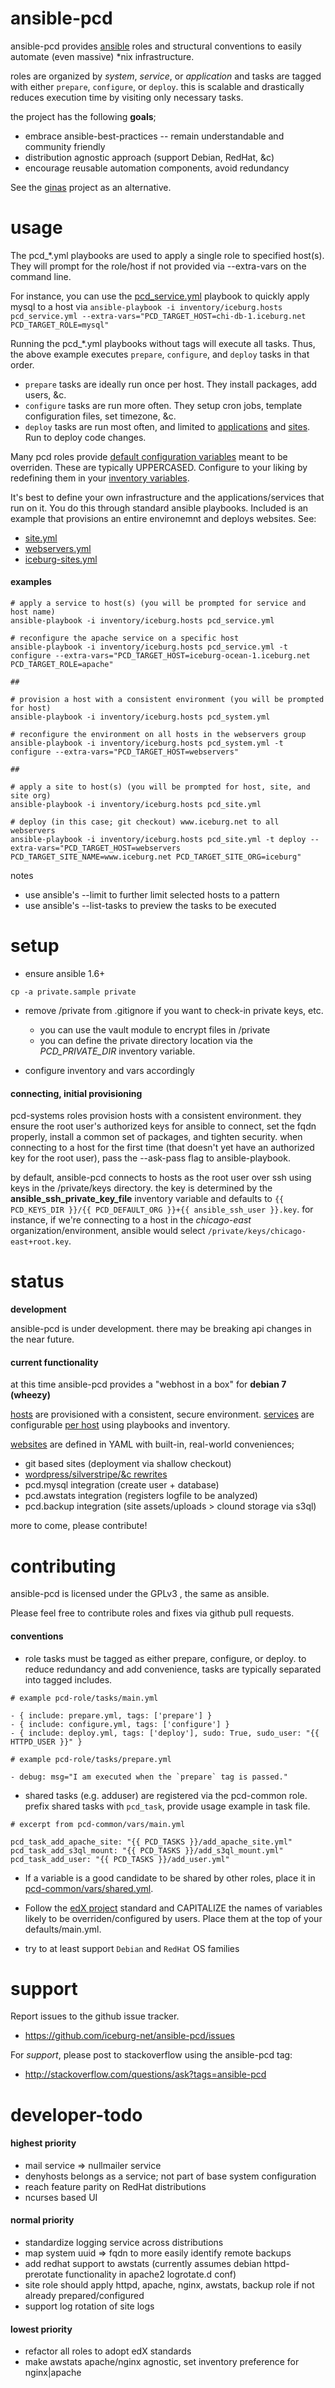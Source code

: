 ansible-pcd
===========

ansible-pcd provides [ansible](https://github.com/ansible/ansible) roles and
structural conventions to easily automate (even massive) *nix infrastructure.

roles are organized by _system_, _service_, or _application_ and tasks are
tagged with either `prepare`, `configure`, or `deploy`. this is scalable and
drastically reduces execution time by visiting only necessary tasks.

the project has the following **goals**;
* embrace ansible-best-practices -- remain understandable and community friendly
* distribution agnostic approach (support Debian, RedHat, &c)
* encourage reusable automation components, avoid redundancy


See the [ginas](https://github.com/ginas/ginas/) project as an alternative.


  
usage
==============

The pcd_*.yml playbooks are used to apply a single role to specified host(s). 
They will prompt for the role/host if not provided via --extra-vars on the command line.


For instance, you can use the [pcd_service.yml](https://github.com/iceburg-net/ansible-pcd/blob/master/pcd_service.yml)
playbook to quickly apply mysql to a host via `ansible-playbook -i inventory/iceburg.hosts pcd_service.yml --extra-vars="PCD_TARGET_HOST=chi-db-1.iceburg.net PCD_TARGET_ROLE=mysql"`


Running the pcd_*.yml playbooks without tags will execute all tasks. 
Thus, the above example executes `prepare`, `configure`, and `deploy` tasks in that order.
* `prepare` tasks are ideally run once per host. They install packages, add users, &c.
* `configure` tasks are run more often. They setup cron jobs, template configuration files, set timezone, &c. 
* `deploy` tasks are run most often, and limited to [applications](https://github.com/iceburg-net/ansible-pcd/tree/master/roles/pcd-apps) and [sites](https://github.com/iceburg-net/ansible-pcd/tree/master/sites). Run to deploy code changes. 


Many pcd roles provide [default configuration variables](https://github.com/iceburg-net/ansible-pcd/blob/master/roles/pcd-apps/awstats/defaults/main.yml) meant to be overriden. These are typically UPPERCASED. Configure to your liking by redefining them in your [inventory variables](https://github.com/iceburg-net/ansible-pcd/tree/master/inventory/group_vars).


It's best to define your own infrastructure and the applications/services that
run on it. You do this through standard ansible playbooks. Included is an 
example that provisions an entire environemnt and deploys websites. See:
  * [site.yml](https://github.com/iceburg-net/ansible-pcd/blob/master/site.yml) 
  * [webservers.yml](https://github.com/iceburg-net/ansible-pcd/blob/master/webservers.yml)
  * [iceburg-sites.yml](https://github.com/iceburg-net/ansible-pcd/blob/master/iceburg-sites.yml)
  

#### examples

```
# apply a service to host(s) (you will be prompted for service and host name)
ansible-playbook -i inventory/iceburg.hosts pcd_service.yml

# reconfigure the apache service on a specific host
ansible-playbook -i inventory/iceburg.hosts pcd_service.yml -t configure --extra-vars="PCD_TARGET_HOST=iceburg-ocean-1.iceburg.net PCD_TARGET_ROLE=apache"

##

# provision a host with a consistent environment (you will be prompted for host)
ansible-playbook -i inventory/iceburg.hosts pcd_system.yml 

# reconfigure the environment on all hosts in the webservers group
ansible-playbook -i inventory/iceburg.hosts pcd_system.yml -t configure --extra-vars="PCD_TARGET_HOST=webservers"

##

# apply a site to host(s) (you will be prompted for host, site, and site org)
ansible-playbook -i inventory/iceburg.hosts pcd_site.yml

# deploy (in this case; git checkout) www.iceburg.net to all webservers
ansible-playbook -i inventory/iceburg.hosts pcd_site.yml -t deploy --extra-vars="PCD_TARGET_HOST=webservers PCD_TARGET_SITE_NAME=www.iceburg.net PCD_TARGET_SITE_ORG=iceburg"

```

notes
  * use ansible's --limit to further limit selected hosts to a pattern
  * use ansible's --list-tasks to preview the tasks to be executed



setup
=====

* ensure ansible 1.6+

```
cp -a private.sample private
```

* remove /private from .gitignore if you want to check-in private keys, etc.
  * you can use the vault module to encrypt files in /private
  * you can define the private directory location via the _PCD_PRIVATE_DIR_ inventory variable.

* configure inventory and vars accordingly


#### connecting, initial provisioning

pcd-systems roles provision hosts with a consistent environment. they ensure the 
root user's authorized keys for ansible to connect, set the fqdn properly, 
install a common set of packages, and tighten security. when connecting to a 
host for the first time (that doesn't yet have an authorized key for the root 
user), pass the --ask-pass flag to ansible-playbook.

by default, ansible-pcd connects to hosts as the root user over ssh using keys
in the /private/keys directory. the key is determined by the 
**ansible_ssh_private_key_file** inventory variable and defaults to
`{{ PCD_KEYS_DIR }}/{{ PCD_DEFAULT_ORG }}+{{ ansible_ssh_user }}.key`. for
instance, if we're connecting to a host in the *chicago-east*
organization/environment, ansible would select
`/private/keys/chicago-east+root.key`. 



status
======

**development**

ansible-pcd is under development. there may be breaking api changes in the near future. 

#### current functionality

at this time ansible-pcd provides a "webhost in a box" for **debian 7 (wheezy)**

[hosts](https://github.com/iceburg-net/ansible-pcd/blob/master/inventory/iceburg.hosts) are provisioned with a consistent, secure environment. [services](https://github.com/iceburg-net/ansible-pcd/tree/master/roles/pcd-services) are
configurable [per host](https://github.com/iceburg-net/ansible-pcd/blob/master/webservers.yml) using playbooks and inventory.


[websites](https://github.com/iceburg-net/ansible-pcd/tree/master/sites) are defined in YAML
with built-in, real-world conveniences;
* git based sites (deployment via shallow checkout)
* [wordpress/silverstripe/&c rewrites](https://github.com/iceburg-net/ansible-pcd/tree/master/roles/pcd-sites/apache_site/templates/includes)
* pcd.mysql integration (create user + database)
* pcd.awstats integration (registers logfile to be analyzed) 
* pcd.backup integration (site assets/uploads > clound storage via s3ql)  


more to come, please contribute!



contributing
============

ansible-pcd is licensed under the GPLv3 , the same as ansible.

Please feel free to contribute roles and fixes via github pull requests.

#### conventions

* role tasks must be tagged as either prepare, configure, or deploy. to reduce redundancy and add convenience, tasks are typically separated into tagged includes. 
```
# example pcd-role/tasks/main.yml

- { include: prepare.yml, tags: ['prepare'] }
- { include: configure.yml, tags: ['configure'] }
- { include: deploy.yml, tags: ['deploy'], sudo: True, sudo_user: "{{ HTTPD_USER }}" }

# example pcd-role/tasks/prepare.yml

- debug: msg="I am executed when the `prepare` tag is passed."
```

* shared tasks (e.g. adduser) are registered via the pcd-common role. prefix shared tasks with `pcd_task`, provide usage example in task file.
```
# excerpt from pcd-common/vars/main.yml

pcd_task_add_apache_site: "{{ PCD_TASKS }}/add_apache_site.yml"
pcd_task_add_s3ql_mount: "{{ PCD_TASKS }}/add_s3ql_mount.yml"
pcd_task_add_user: "{{ PCD_TASKS }}/add_user.yml"

```

* If a variable is a good candidate to be shared by other roles, place it in [pcd-common/vars/shared.yml](http://LINK).

* Follow the [edX project](https://github.com/edx/configuration) standard and CAPITALIZE the names of variables likely to be overriden/configured by users. Place them at the top of your defaults/main.yml.

* try to at least support `Debian` and `RedHat` OS families



support
=======

Report issues to the github issue tracker.

* https://github.com/iceburg-net/ansible-pcd/issues


For *support*, please post to stackoverflow using the ansible-pcd tag:

* http://stackoverflow.com/questions/ask?tags=ansible-pcd



developer-todo
==============

#### highest priority

* mail service => nullmailer service
* denyhosts belongs as a service; not part of base system configuration
* reach feature parity on RedHat distributions
* ncurses based UI   

#### normal priority

* standardize logging service across distributions
* map system uuid => fqdn to more easily identify remote backups
* add redhat support to awstats (currently assumes debian httpd-prerotate functionality in apache2 logrotate.d conf)
* site role should apply httpd, apache, nginx, awstats, backup role if not already prepared/configured
* support log rotation of site logs

#### lowest priority

* refactor all roles to adopt edX standards
* make awstats apache/nginx agnostic, set inventory preference for nginx|apache



